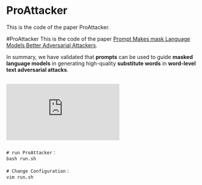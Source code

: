# ProAttacker
This is the code of the paper ProAttacker.

#ProAttacker
This is the code of the paper [Prompt Makes mask Language Models Better Adversarial Attackers](https://ieeexplore.ieee.org/abstract/document/10095125).

In summary, we have validated that **prompts** can be used to guide **masked language models** in generating high-quality **substitute words** in **word-level text adversarial attacks**.


![image](https://github.com/cgly/Proattacker/blob/main/proattacker.pdf)
--------------
```
# run ProAttacker：
bash run.sh

# Change Configuration：
vim run.sh
```

